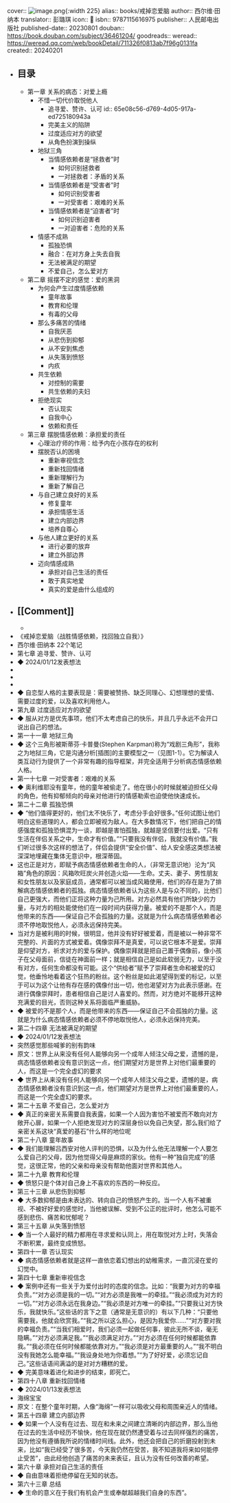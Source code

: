 cover:: ![image.png](../assets/image_1706788646096_0.png){:width 225}
alias:: books/戒掉恋爱脑
author:: 西尔维·田纳本
translator:: 彭璐琪
icon:: 📖
isbn:: 9787115616975
publisher:: 人民邮电出版社
published-date:: 20230801
douban:: https://book.douban.com/subject/36461204/
goodreads::
weread:: https://weread.qq.com/web/bookDetail/711326f0813ab7f96g0131fa
created:: 20240201
- ## 目录
  - 第一章 关系的病态：对爱上瘾
    - 不惜一切代价取悦他人
      - 追寻爱、赞许、认可
        id:: 65e08c56-d769-4d05-917a-ed725180943a
      - 完美主义的陷阱
      - 过度适应对方的欲望
      - 从角色扮演到操纵
    - 地狱三角
      - 当情感依赖者是“拯救者”时
        - 如何识别拯救者
        - 一对拯救者：矛盾的关系
      - 当情感依赖者是“受害者”时
        - 如何识别受害者
        - 一对受害者：艰难的关系
      - 当情感依赖者是“迫害者”时
        - 如何识别迫害者
        - 一对迫害者：危险的关系
    - 情感不成熟
      - 孤独恐惧
      - 融合：在对方身上失去自我
      - 无法被满足的期望
      - 不爱自己，怎么爱对方
  - 第二章 摇摆不定的感觉：爱的黑洞
    - 为何会产生过度情感依赖
      - 童年故事
      - 教育和伦理
      - 有毒的父母
    - 那么多痛苦的情绪
      - 自我厌恶
      - 从悲伤到抑郁
      - 从不安到焦虑
      - 从失落到愤怒
      - 内疚
    - 共生依赖
      - 对控制的需要
      - 共生依赖的夫妇
    - 拒绝现实
      - 否认现实
      - 自我中心
      - 依赖和责任
  - 第三章 摆脱情感依赖：承担爱的责任
    - 心理治疗师的作用：给予内在小孩存在的权利
    - 摆脱否认的困境
      - 重新审视信念
      - 重新找回情绪
      - 重新理解行为
      - 重新了解自己
    - 与自己建立良好的关系
      - 修复童年
      - 承担情感生活
      - 建立内部边界
      - 培养自尊心
    - 与他人建立更好的关系
      - 进行必要的放弃
      - 建立外部边界
    - 迈向情感成熟
      - 承担对自己生活的责任
      - 敢于真实地爱
      - 真实的爱是由什么组成的
- ## [[Comment]]
  -
- 《戒掉恋爱脑（战胜情感依赖，找回独立自我）》
- 西尔维·田纳本
  22个笔记
- 第七章 追寻爱、赞许、认可
- ◆ 2024/01/12发表想法
-
-
-
- ◆ 自恋型人格的主要表现是：需要被赞扬、缺乏同理心、幻想理想的爱情、需要过度的爱，以及喜欢利用他人。
- 第九章 过度适应对方的欲望
- ◆ 服从对方是优先事项，他们不太考虑自己的快乐，并且几乎永远不会开口说出自己的想法。
- 第一十一章 地狱三角
- ◆ 这个三角形被斯蒂芬·卡普曼(Stephen Karpman)称为“戏剧三角形”，我称之为地狱三角，它是沟通分析[插图]的主要模型之一（见图1-1）。它为解读人类互动行为提供了一个非常有趣的指导框架，并完全适用于分析病态情感依赖人格。
- 第一十七章 一对受害者：艰难的关系
- ◆ 奥利维耶没有童年，他的童年被偷走了。他在很小的时候就被迫担任父母的角色，他有抑郁倾向的母亲对他进行的情感勒索也迫使他快速成长。
- 第二十二章 孤独恐惧
- ◆ “他们值得更好的，他们太不快乐了，考虑分手会好很多。”任何试图让他们明白这些道理的人，都会立即被视为敌人。在大多数情况下，他们把自己的情感强度和孤独恐惧混为一谈，即越是害怕孤独，就越是坚信要付出爱。“只有生活在伴侣关系之中，生命才有价值。”“只要我没有伴侣，我就没有价值。”我们听过很多次这样的想法了，伴侣会提供“安全价值”、给人安全感这类想法被深深地埋藏在集体无意识中，根深蒂固。
- 这也正是对方，即赋予病态情感依赖者生命的人，（非常无意识地）沦为“风箱”角色的原因：风箱吹旺炭火并创造火焰——生命。丈夫、妻子、男性朋友和女性朋友以及家庭成员，通常都可以被当成风箱使用，他们的存在是为了排解病态情感依赖者的孤独。病态情感依赖者认为这些人是与众不同的，比他们自己更强大，而他们正将这种力量为己所用。对方必然具有他们所缺少的力量，与对方的相处能使他们在一段时间内获得力量。被爱的不是那个人，而是他带来的东西——保证自己不会孤独的力量。这就是为什么病态情感依赖者必须不停地取悦他人，必须永远保持完美。
- 当对方是被利用的时候，很明显，他并没有好好被爱着，而是被以一种非常不完整的、片面的方式被爱着。偶像崇拜不是真爱，可以说它根本不是爱。崇拜是仰望对方，祈求对方的爱与保护。偶像崇拜就是把自己置于偶像前，像小孩子在父母面前，信徒在神面前一样；就是相信自己是如此软弱无力，以至于没有对方，任何生命都没有可能。这个“供给者”赋予了崇拜者生命和被爱的幻觉，他垂怜地看着这个狂热的粉丝。这个粉丝是如此渴望得到爱的标记，以至于可以为这个让他有存在感的偶像付出一切，他也渴望对方为此表示感谢。在进行偶像崇拜时，患者相信自己是讨人喜爱的。然而，对方绝对不能移开这种充满爱的目光，否则这种关系将面临严重威胁。
- ◆ 被爱的不是那个人，而是他带来的东西——保证自己不会孤独的力量。这就是为什么病态情感依赖者必须不停地取悦他人，必须永远保持完美。
- 第二十四章 无法被满足的期望
- ◆ 2024/01/12发表想法
- 突然感觉那些喊爹的别有韵味
- 原文：世界上从来没有任何人能够向另一个成年人倾注父母之爱，遗憾的是，病态情感依赖者没有意识到这一点，他们期望对方是世界上对他们最重要的人，而这是一个完全虚幻的要求
- ◆ 世界上从来没有任何人能够向另一个成年人倾注父母之爱，遗憾的是，病态情感依赖者没有意识到这一点，他们期望对方是世界上对他们最重要的人，而这是一个完全虚幻的要求。
- 第二十五章 不爱自己，怎么爱对方
- ◆ 真正的亲密关系需要自我表露，如果一个人因为害怕不被爱而不敢向对方敞开心扉，如果一个人拒绝发现对方的深层身份以免自己失望，那么我们给了亲密关系这块“真爱的基石”什么样的地位呢
- 第二十八章 童年故事
- ◆ 我们能理解吕西安对他人评判的恐惧，以及为什么他无法理解一个人要怎么爱自己的父母，因为他觉得父母是麻烦的家伙。他有一种“独自完成”的感觉，这很正常，他的父亲和母亲没有帮助他面对世界和其他人。
- 第二十九章 教育和伦理
- ◆ 愤怒只是个体对自己身上不喜欢的东西的一种反应。
- 第三十三章 从悲伤到抑郁
- ◆ 大多数抑郁是由未表达的、转向自己的愤怒产生的。当一个人有不被重视、不被好好爱的感觉时，当他被误解、受到不公正的批评时，他怎么可能不感到悲伤、痛苦和忧郁呢？
- 第三十五章 从失落到愤怒
- ◆ 当一个人最好的精力都用在寻求爱和认同上，用在取悦对方上时，失落会不断积累，最终变成愤怒。
- 第四十一章 否认现实
- ◆ 病态情感依赖者就是这样一直依恋着幻想出的幼稚需求，一直沉浸在爱的幻觉中。
- 第四十七章 重新审视信念
- ◆ 案例中还有一些关于为爱付出时的态度的信念。比如：“我要为对方的幸福负责。”“对方必须是我的一切。”“对方必须是我唯一的牵挂。”“我必须成为对方的一切。”“对方必须永远在我身边。”“我必须是对方唯一的牵挂。”“只要我让对方快乐，我就快乐。”这些话的言下之意（通常是无意识的）有以下几种：“只要他需要我，他就会欣赏我。”“我之所以这么担心，是因为我爱你……”“对方要对我的幸福负责。”“当我们相爱时，我们必须一起做任何事，彼此无所不谈，毫无隐瞒。”“对方必须满足我。”“我必须满足对方。”“对方必须在任何时候都能依靠我。”“我必须在任何时候都能依靠对方。”“我必须是对方最重要的人。”“我不明白没有我她怎么能幸福。”“我设身处地为你着想。”“为了好好爱，必须忘记自己。”这些话语间满溢的是对对方糟糕的爱。
- ◆ 完美意味着进化和进步的结束，即死亡。
- 第四十八章 重新找回情绪
- ◆ 2024/01/13发表想法
- 海绵宝宝
- 原文：在整个童年时期，人像“海绵”一样可以吸收父母和周围亲近人的情绪。
- 第五十四章 建立内部边界
- ◆ 如果一个人没有在过去、现在和未来之间建立清晰的内部边界，那么当他在过去的生活中经历不愉快，他在现在就仍然遭受着与过去同样强烈的痛苦，因为他没有遵循我所说的情绪时间线。此外，他还会把自己的折磨投射到未来，比如“我已经受了很多苦，今天我仍然在受苦，我不知道我将来如何能停止受苦”，由此经他创造了痛苦的未来表征，且认为没有任何改善的希望。
- 第六十章 承担对自己生活的责任
- ◆ 自由意味着拒绝停留在无知的状态。
- 第六十三章 总结
- ◆ 生命的意义在于我们有机会产生或奉献超越我们自身的东西”。